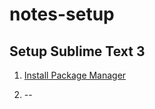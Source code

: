 notes-setup
===========


## Setup Sublime Text 3
1. <a href="https://sublime.wbond.net/installation/" target="_blank">Install Package Manager</a>

2. --
